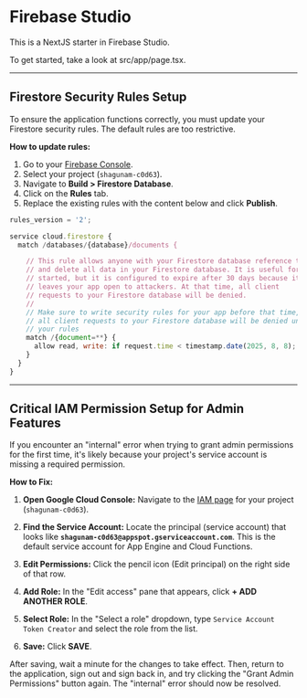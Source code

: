 # Firebase Studio

This is a NextJS starter in Firebase Studio.

To get started, take a look at src/app/page.tsx.

---

## Firestore Security Rules Setup

To ensure the application functions correctly, you must update your Firestore security rules. The default rules are too restrictive.

**How to update rules:**

1.  Go to your [Firebase Console](https://console.firebase.google.com/).
2.  Select your project (`shagunam-c0d63`).
3.  Navigate to **Build > Firestore Database**.
4.  Click on the **Rules** tab.
5.  Replace the existing rules with the content below and click **Publish**.

```javascript
rules_version = '2';

service cloud.firestore {
  match /databases/{database}/documents {

    // This rule allows anyone with your Firestore database reference to view, edit,
    // and delete all data in your Firestore database. It is useful for getting
    // started, but it is configured to expire after 30 days because it
    // leaves your app open to attackers. At that time, all client
    // requests to your Firestore database will be denied.
    //
    // Make sure to write security rules for your app before that time, or else
    // all client requests to your Firestore database will be denied until you Update
    // your rules
    match /{document=**} {
      allow read, write: if request.time < timestamp.date(2025, 8, 8);
    }
  }
}
```

---

## **Critical IAM Permission Setup for Admin Features**

If you encounter an "internal" error when trying to grant admin permissions for the first time, it's likely because your project's service account is missing a required permission.

**How to Fix:**

1.  **Open Google Cloud Console:** Navigate to the [IAM page](https://console.cloud.google.com/iam-admin/iam) for your project (`shagunam-c0d63`).

2.  **Find the Service Account:** Locate the principal (service account) that looks like **`shagunam-c0d63@appspot.gserviceaccount.com`**. This is the default service account for App Engine and Cloud Functions.

3.  **Edit Permissions:** Click the pencil icon (Edit principal) on the right side of that row.

4.  **Add Role:** In the "Edit access" pane that appears, click **+ ADD ANOTHER ROLE**.

5.  **Select Role:** In the "Select a role" dropdown, type `Service Account Token Creator` and select the role from the list.

6.  **Save:** Click **SAVE**.

After saving, wait a minute for the changes to take effect. Then, return to the application, sign out and sign back in, and try clicking the "Grant Admin Permissions" button again. The "internal" error should now be resolved.

    
